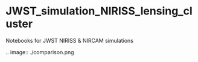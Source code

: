 # JWST_simulation_NIRISS_lensing_cluster
 Notebooks for JWST NIRISS & NIRCAM simulations

.. image:: ./comparison.png
